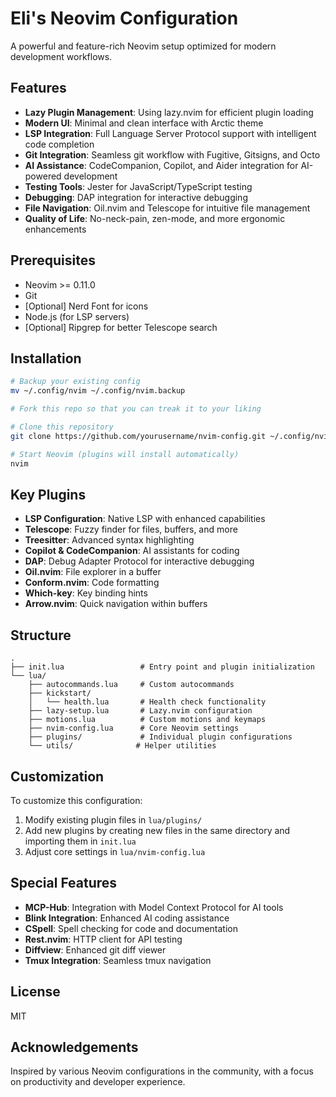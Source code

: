 # Eli's Neovim Configuration

A powerful and feature-rich Neovim setup optimized for modern development workflows.

## Features

- **Lazy Plugin Management**: Using lazy.nvim for efficient plugin loading
- **Modern UI**: Minimal and clean interface with Arctic theme
- **LSP Integration**: Full Language Server Protocol support with intelligent code completion
- **Git Integration**: Seamless git workflow with Fugitive, Gitsigns, and Octo
- **AI Assistance**: CodeCompanion, Copilot, and Aider integration for AI-powered development
- **Testing Tools**: Jester for JavaScript/TypeScript testing
- **Debugging**: DAP integration for interactive debugging
- **File Navigation**: Oil.nvim and Telescope for intuitive file management
- **Quality of Life**: No-neck-pain, zen-mode, and more ergonomic enhancements

## Prerequisites

- Neovim >= 0.11.0
- Git
- [Optional] Nerd Font for icons
- Node.js (for LSP servers)
- [Optional] Ripgrep for better Telescope search

## Installation

```bash
# Backup your existing config
mv ~/.config/nvim ~/.config/nvim.backup

# Fork this repo so that you can treak it to your liking

# Clone this repository
git clone https://github.com/yourusername/nvim-config.git ~/.config/nvim

# Start Neovim (plugins will install automatically)
nvim
```

## Key Plugins

- **LSP Configuration**: Native LSP with enhanced capabilities
- **Telescope**: Fuzzy finder for files, buffers, and more
- **Treesitter**: Advanced syntax highlighting
- **Copilot & CodeCompanion**: AI assistants for coding
- **DAP**: Debug Adapter Protocol for interactive debugging
- **Oil.nvim**: File explorer in a buffer
- **Conform.nvim**: Code formatting
- **Which-key**: Key binding hints
- **Arrow.nvim**: Quick navigation within buffers

## Structure

```
.
├── init.lua                 # Entry point and plugin initialization
└── lua/
    ├── autocommands.lua     # Custom autocommands
    ├── kickstart/
    │   └── health.lua       # Health check functionality
    ├── lazy-setup.lua       # Lazy.nvim configuration
    ├── motions.lua          # Custom motions and keymaps
    ├── nvim-config.lua      # Core Neovim settings
    ├── plugins/             # Individual plugin configurations
    └── utils/              # Helper utilities
```

## Customization

To customize this configuration:

1. Modify existing plugin files in `lua/plugins/`
2. Add new plugins by creating new files in the same directory and importing them in `init.lua`
3. Adjust core settings in `lua/nvim-config.lua`

## Special Features

- **MCP-Hub**: Integration with Model Context Protocol for AI tools
- **Blink Integration**: Enhanced AI coding assistance
- **CSpell**: Spell checking for code and documentation
- **Rest.nvim**: HTTP client for API testing
- **Diffview**: Enhanced git diff viewer
- **Tmux Integration**: Seamless tmux navigation

## License

MIT

## Acknowledgements

Inspired by various Neovim configurations in the community, with a focus on productivity and developer experience.


